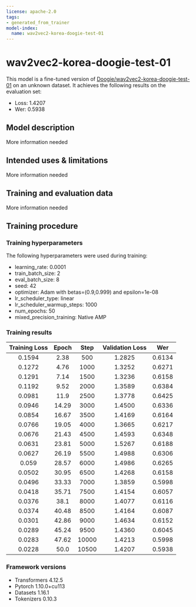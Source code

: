 ```yaml
---
license: apache-2.0
tags:
- generated_from_trainer
model-index:
  name: wav2vec2-korea-doogie-test-01
---
```


<!-- This model card has been generated automatically according to the information the Trainer had access to. You
should probably proofread and complete it, then remove this comment. -->

# wav2vec2-korea-doogie-test-01

This model is a fine-tuned version of [Doogie/wav2vec2-korea-doogie-test-01](https://huggingface.co/Doogie/wav2vec2-korea-doogie-test-01) on an unknown dataset.
It achieves the following results on the evaluation set:
- Loss: 1.4207
- Wer: 0.5938

## Model description

More information needed

## Intended uses & limitations

More information needed

## Training and evaluation data

More information needed

## Training procedure

### Training hyperparameters

The following hyperparameters were used during training:
- learning_rate: 0.0001
- train_batch_size: 2
- eval_batch_size: 8
- seed: 42
- optimizer: Adam with betas=(0.9,0.999) and epsilon=1e-08
- lr_scheduler_type: linear
- lr_scheduler_warmup_steps: 1000
- num_epochs: 50
- mixed_precision_training: Native AMP

### Training results

| Training Loss | Epoch | Step  | Validation Loss | Wer    |
|:-------------:|:-----:|:-----:|:---------------:|:------:|
| 0.1594        | 2.38  | 500   | 1.2825          | 0.6134 |
| 0.1272        | 4.76  | 1000  | 1.3252          | 0.6271 |
| 0.1291        | 7.14  | 1500  | 1.3236          | 0.6158 |
| 0.1192        | 9.52  | 2000  | 1.3589          | 0.6384 |
| 0.0981        | 11.9  | 2500  | 1.3778          | 0.6425 |
| 0.0946        | 14.29 | 3000  | 1.4500          | 0.6336 |
| 0.0854        | 16.67 | 3500  | 1.4169          | 0.6164 |
| 0.0766        | 19.05 | 4000  | 1.3665          | 0.6217 |
| 0.0676        | 21.43 | 4500  | 1.4593          | 0.6348 |
| 0.0631        | 23.81 | 5000  | 1.5267          | 0.6188 |
| 0.0627        | 26.19 | 5500  | 1.4988          | 0.6306 |
| 0.059         | 28.57 | 6000  | 1.4986          | 0.6265 |
| 0.0502        | 30.95 | 6500  | 1.4268          | 0.6158 |
| 0.0496        | 33.33 | 7000  | 1.3859          | 0.5998 |
| 0.0418        | 35.71 | 7500  | 1.4154          | 0.6057 |
| 0.0376        | 38.1  | 8000  | 1.4077          | 0.6116 |
| 0.0374        | 40.48 | 8500  | 1.4164          | 0.6087 |
| 0.0301        | 42.86 | 9000  | 1.4634          | 0.6152 |
| 0.0289        | 45.24 | 9500  | 1.4360          | 0.6045 |
| 0.0283        | 47.62 | 10000 | 1.4213          | 0.5998 |
| 0.0228        | 50.0  | 10500 | 1.4207          | 0.5938 |


### Framework versions

- Transformers 4.12.5
- Pytorch 1.10.0+cu113
- Datasets 1.16.1
- Tokenizers 0.10.3

